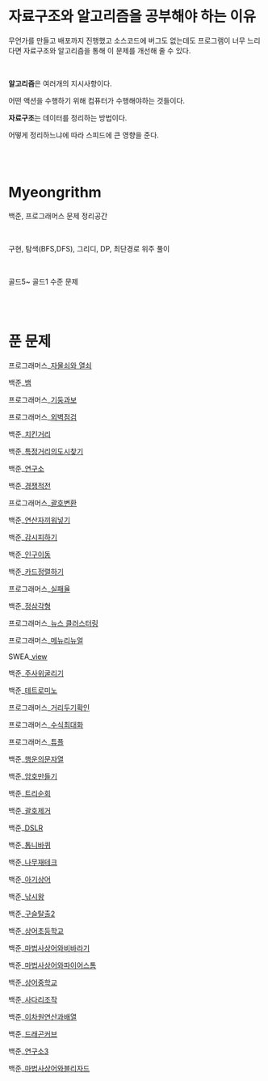 # 자료구조와 알고리즘을 공부해야 하는 이유

무언가를 만들고 배포까지 진행했고 소스코드에 버그도 없는데도 프로그램이
너무 느리다면 자료구조와 알고리즘을 통해 이 문제를 개선해 줄 수 있다.

<br>

**알고리즘**은 여러개의 지시사항이다.

어떤 액션을 수행하기 위해 컴퓨터가 수행해야하는 것들이다.

**자료구조**는 데이터를 정리하는 방법이다.

어떻게 정리하느냐에 따라 스피드에 큰 영향을 준다.

<br>

<br>

# Myeongrithm

백준, 프로그래머스 문제 정리공간

<br>

구현, 탐색(BFS,DFS), 그리디, DP, 최단경로 위주 풀이

<br>

골드5~ 골드1 수준 문제

<br>

<br>

# 푼 문제

프로그래머스_[자물쇠와 열쇠](https://github.com/yoo-myeong/Myeongorithm/blob/main/%ED%94%84%EB%A1%9C%EA%B7%B8%EB%9E%98%EB%A8%B8%EC%8A%A4_%EC%9E%90%EB%AC%BC%EC%87%A0%EC%99%80%EC%97%B4%EC%87%A0.py)

백준_[뱀](https://github.com/yoo-myeong/Myeongorithm/blob/main/%EB%B0%B1%EC%A4%80_%EB%B1%80.py)

프로그래머스_[기둥과보](https://github.com/yoo-myeong/Myeongorithm/blob/main/%ED%94%84%EB%A1%9C%EA%B7%B8%EB%9E%98%EB%A8%B8%EC%8A%A4_%EA%B8%B0%EB%91%A5%EA%B3%BC%EB%B3%B4.py)

프로그래머스_[외벽점검](https://github.com/yoo-myeong/Myeongorithm/blob/main/%ED%94%84%EB%A1%9C%EA%B7%B8%EB%9E%98%EB%A8%B8%EC%8A%A4_%EC%99%B8%EB%B2%BD%EC%A0%90%EA%B2%80.py)

백준_[치킨거리](https://github.com/yoo-myeong/Myeongorithm/blob/main/%EB%B0%B1%EC%A4%80_%EC%B9%98%ED%82%A8%EA%B1%B0%EB%A6%AC.py)

백준_[특정거리의도시찾기](https://github.com/yoo-myeong/Myeongorithm/blob/main/%EB%B0%B1%EC%A4%80_%ED%8A%B9%EC%A0%95%EA%B1%B0%EB%A6%AC%EC%9D%98%EB%8F%84%EC%8B%9C%EC%B0%BE%EA%B8%B0.py)

백준_[연구소](https://github.com/yoo-myeong/Myeongorithm/blob/main/%EB%B0%B1%EC%A4%80_%EC%97%B0%EA%B5%AC%EC%86%8C.py)

백준_[경쟁적전](https://github.com/yoo-myeong/Myeongorithm/blob/main/%EB%B0%B1%EC%A4%80_%EA%B2%BD%EC%9F%81%EC%A0%81%EC%A0%84%EC%97%BC.py)

프로그래머스_[괄호변환](https://github.com/yoo-myeong/Myeongorithm/blob/main/%ED%94%84%EB%A1%9C%EA%B7%B8%EB%9E%98%EB%A8%B8%EC%8A%A4_%EA%B4%84%ED%98%B8%EB%B3%80%ED%99%98.py)

백준_[연산자끼워넣기](https://github.com/yoo-myeong/Myeongorithm/blob/main/%EB%B0%B1%EC%A4%80_%EC%97%B0%EC%82%B0%EC%9E%90%EB%81%BC%EC%9B%8C%EB%84%A3%EA%B8%B0.py)

백준_[감시피하기](https://github.com/yoo-myeong/Myeongorithm/blob/main/%EB%B0%B1%EC%A4%80_%EA%B0%90%EC%8B%9C%ED%94%BC%ED%95%98%EA%B8%B0.py
)

백준_[인구이동](https://github.com/yoo-myeong/Myeongorithm/blob/main/%EB%B0%B1%EC%A4%80_%EC%9D%B8%EA%B5%AC%EC%9D%B4%EB%8F%99.py)

백준_[카드정렬하기](https://github.com/yoo-myeong/Myeongorithm/blob/main/%EB%B0%B1%EC%A4%80_%EC%B9%B4%EB%93%9C%EC%A0%95%EB%A0%AC%ED%95%98%EA%B8%B0.py)

프로그래머스_[실패율](https://github.com/yoo-myeong/Myeongorithm/blob/main/%ED%94%84%EB%A1%9C%EA%B7%B8%EB%9E%98%EB%A8%B8%EC%8A%A4_%EC%8B%A4%ED%8C%A8%EC%9C%A8.py)

백준_[정삼각형](https://github.com/yoo-myeong/Myeongorithm/blob/main/%EB%B0%B1%EC%A4%80_%EC%A0%95%EC%82%BC%EA%B0%81%ED%98%95.py)

프로그래머스_[뉴스 클러스터링](https://github.com/yoo-myeong/Myeongorithm/blob/main/%ED%94%84%EB%A1%9C%EA%B7%B8%EB%9E%98%EB%A8%B8%EC%8A%A4_%5B1%EC%B0%A8%5D%20%EB%89%B4%EC%8A%A4%20%ED%81%B4%EB%9F%AC%EC%8A%A4%ED%84%B0%EB%A7%81.py)

프로그래머스_[메뉴리뉴얼](https://github.com/yoo-myeong/Myeongorithm/blob/main/%ED%94%84%EB%A1%9C%EA%B7%B8%EB%9E%98%EB%A8%B8%EC%8A%A4_%EB%A9%94%EB%89%B4%EB%A6%AC%EB%89%B4%EC%96%BC.py)

SWEA_[view](./SWEA_view.py)

백준_[주사위굴리기](
https://github.com/yoo-myeong/Myeongorithm/blob/main/%EB%B0%B1%EC%A4%80_%EC%A3%BC%EC%82%AC%EC%9C%84%EA%B5%B4%EB%A6%AC%EA%B8%B0.py)

백준_[테트로미노](https://github.com/yoo-myeong/Myeongorithm/blob/main/%EB%B0%B1%EC%A4%80_%ED%85%8C%ED%8A%B8%EB%A1%9C%EB%AF%B8%EB%85%B8.py)

프로그래머스_[거리두기확인](https://github.com/yoo-myeong/Myeongorithm/blob/main/%ED%94%84%EB%A1%9C%EA%B7%B8%EB%9E%98%EB%A8%B8%EC%8A%A4_%EA%B1%B0%EB%A6%AC%EB%91%90%EA%B8%B0%ED%99%95%EC%9D%B8.py)

프로그래머스_[수식최대화](https://github.com/yoo-myeong/Myeongorithm/blob/main/%ED%94%84%EB%A1%9C%EA%B7%B8%EB%9E%98%EB%A8%B8%EC%8A%A4_%EC%88%98%EC%8B%9D%EC%B5%9C%EB%8C%80%ED%99%94.py)

프로그래머스_[튜플](https://github.com/yoo-myeong/Myeongorithm/blob/main/%ED%94%84%EB%A1%9C%EA%B7%B8%EB%9E%98%EB%A8%B8%EC%8A%A4_%ED%8A%9C%ED%94%8C.py)

백준_[행운의문자열](https://github.com/yoo-myeong/Myeongorithm/blob/main/%EB%B0%B1%EC%A4%80_%ED%96%89%EC%9A%B4%EC%9D%98%EB%AC%B8%EC%9E%90%EC%97%B4.py)

백준_[암호만들기](https://github.com/yoo-myeong/Myeongorithm/blob/main/%EB%B0%B1%EC%A4%80_%EC%95%94%ED%98%B8%EB%A7%8C%EB%93%A4%EA%B8%B0.py)

백준_[트리순회](./백준_트리순회.py)

백준_[괄호제거](./백준_괄호제거.py)

백준_[DSLR](./백준_DSLR.py)

백준_[톱니바퀴](./백준_톱니바퀴.py)

백준_[나무재테크](./백준_나무재테크.py)

백준_[아기상어](./백준_아기상어.py)

백준_[낚시왕](./백준_낚시왕.py)

백준_[구슬탈출2](./백준_구슬탈출2.py)

백준_[상어초등학교](./백준_상어초등학교.py)

백준_[마법사상어와비바라기](./백준_마법사상어와비바라기.py)

백준_[마법사상어와파이어스톰](./백준_마법사상어와파이어스톰.py)

백준_[상어중학교](./백준_상어중학교.py)

백준_[사다리조작](./백준_사다리조작.py)

백준_[이차원연산과배열](./백준_이차원연산과배열.py)

백준_[드래곤커브](./백준_드래곤커브.py)

백준_[연구소3](./백준_연구소3.py)


백준_[마법사상어와블리자드](./백준_마법사상어와블리자드.py)
